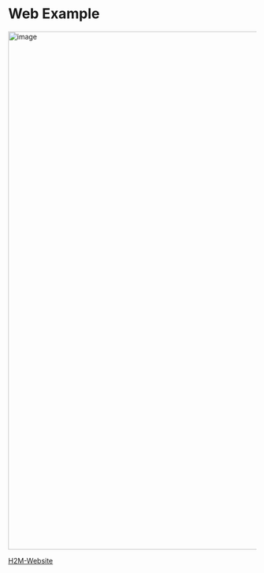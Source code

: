 # Web Example
<img width="1049" alt="image" src="https://github.com/user-attachments/assets/019720b3-ac4f-477d-810c-f8fa8697c32d">


[H2M-Website](https://h2m.cooperative.one/)
